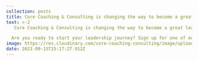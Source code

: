 ```yaml
---
collection: posts
title: Core Coaching & Consulting is changing the way to become a great leader!
text: >-2
   Core Coaching & Consulting is changing the way to become a great leader!

  Are you ready to start your leadership journey? Sign up for one of our programs today! Check out the live events and online programs below to take charge of your own life and work.
image: https://res.cloudinary.com/core-coaching-consulting/image/upload/v1631719216/Testimonial_v2_iolaoc.png
date: 2021-09-15T15:17:27.912Z
---
```

